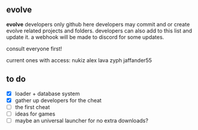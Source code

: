 ## evolve

**evolve** developers only github
here developers may commit and or create evolve related projects and folders.
developers can also add to this list and update it. a webhook will be made to discord for some updates.

consult everyone first!

current ones with access:
nukiz
alex
lava
zyph
jaffander55

## to do

- [x] loader + database system
- [x] gather up developers for the cheat
- [ ] the first cheat
- [ ] ideas for games
- [ ] maybe an universal launcher for no extra downloads?
